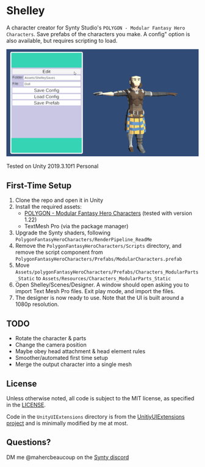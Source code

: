 # Shelley

A character creator for Synty Studio's `POLYGON - Modular Fantasy Hero Characters`. Save prefabs of the characters you make.
A config" option is also available, but requires scripting to load.

![demo gif](docs/demo.gif)

Tested on Unity 2019.3.10f1 Personal

## First-Time Setup
1. Clone the repo and open it in Unity
1. Install the required assets:
    * [POLYGON - Modular Fantasy Hero Characters](https://assetstore.unity.com/packages/3d/characters/humanoids/polygon-modular-fantasy-hero-characters-143468) (tested with version 1.22)
    * TextMesh Pro (via the package manager)
1. Upgrade the Synty shaders, following `PolygonFantasyHeroCharacters/RenderPipeline_ReadMe`
1. Remove the `PolygonFantasyHeroCharacters/Scripts` directory, and remove the script component from `PolygonFantasyHeroCharacters/Prefabs/ModularCharacters.prefab`
1. Move `Assets/polygonFantasyHeroCharacters/Prefabs/Characters_ModularParts_Static` to `Assets/Resources/Characters_ModularParts_Static`
1. Open Shelley/Scenes/Designer. A window should open asking you to import Text Mesh Pro files. Exit play mode, and import the files.
1. The designer is now ready to use. Note that the UI is built around a 1080p resolution.

## TODO
* Rotate the character & parts
* Change the camera position
* Maybe obey head attachment & head element rules
* Smoother/automated first time setup
* Merge the output character into a single mesh

## License

Unless otherwise noted, all code is subject to the MIT license, as specified in the [LICENSE](LICENSE).

Code in the `UnityUIExtensions` directory is from the [UnitiyUIExtensions project](https://bitbucket.org/UnityUIExtensions/unity-ui-extensions) and is minimally modified by me at most.

## Questions?

DM me @mahercbeaucoup on the [Synty discord](https://discord.gg/7vV5dUK)
